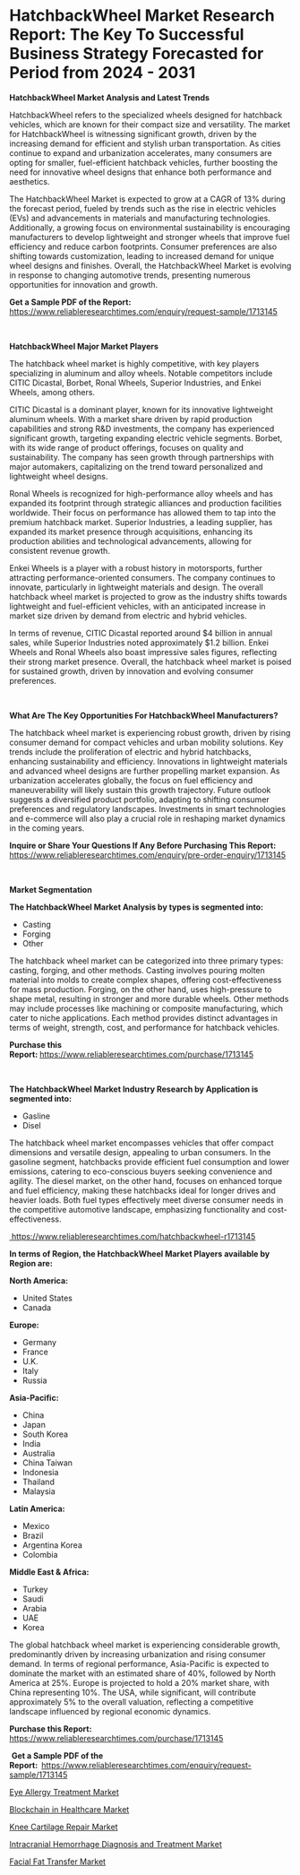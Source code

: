 <p><h1>HatchbackWheel Market Research Report: The Key To Successful Business Strategy Forecasted for Period from 2024 - 2031</h1></p><p><strong>HatchbackWheel Market Analysis and Latest Trends</strong></p>
<p><p>HatchbackWheel refers to the specialized wheels designed for hatchback vehicles, which are known for their compact size and versatility. The market for HatchbackWheel is witnessing significant growth, driven by the increasing demand for efficient and stylish urban transportation. As cities continue to expand and urbanization accelerates, many consumers are opting for smaller, fuel-efficient hatchback vehicles, further boosting the need for innovative wheel designs that enhance both performance and aesthetics.</p><p>The HatchbackWheel Market is expected to grow at a CAGR of 13% during the forecast period, fueled by trends such as the rise in electric vehicles (EVs) and advancements in materials and manufacturing technologies. Additionally, a growing focus on environmental sustainability is encouraging manufacturers to develop lightweight and stronger wheels that improve fuel efficiency and reduce carbon footprints. Consumer preferences are also shifting towards customization, leading to increased demand for unique wheel designs and finishes. Overall, the HatchbackWheel Market is evolving in response to changing automotive trends, presenting numerous opportunities for innovation and growth.</p></p>
<p><strong>Get a Sample PDF of the Report:&nbsp;</strong> <a href="https://www.reliableresearchtimes.com/enquiry/request-sample/1713145?utm_campaign=1692&utm_medium=2&utm_source=Github&utm_content=ia&utm_term=22102024&utm_id=hatchbackwheel">https://www.reliableresearchtimes.com/enquiry/request-sample/1713145</a></p>
<p>&nbsp;</p>
<p><strong>HatchbackWheel Major Market Players</strong></p>
<p><p>The hatchback wheel market is highly competitive, with key players specializing in aluminum and alloy wheels. Notable competitors include CITIC Dicastal, Borbet, Ronal Wheels, Superior Industries, and Enkei Wheels, among others.</p><p>CITIC Dicastal is a dominant player, known for its innovative lightweight aluminum wheels. With a market share driven by rapid production capabilities and strong R&D investments, the company has experienced significant growth, targeting expanding electric vehicle segments. Borbet, with its wide range of product offerings, focuses on quality and sustainability. The company has seen growth through partnerships with major automakers, capitalizing on the trend toward personalized and lightweight wheel designs.</p><p>Ronal Wheels is recognized for high-performance alloy wheels and has expanded its footprint through strategic alliances and production facilities worldwide. Their focus on performance has allowed them to tap into the premium hatchback market. Superior Industries, a leading supplier, has expanded its market presence through acquisitions, enhancing its production abilities and technological advancements, allowing for consistent revenue growth.</p><p>Enkei Wheels is a player with a robust history in motorsports, further attracting performance-oriented consumers. The company continues to innovate, particularly in lightweight materials and design. The overall hatchback wheel market is projected to grow as the industry shifts towards lightweight and fuel-efficient vehicles, with an anticipated increase in market size driven by demand from electric and hybrid vehicles.</p><p>In terms of revenue, CITIC Dicastal reported around $4 billion in annual sales, while Superior Industries noted approximately $1.2 billion. Enkei Wheels and Ronal Wheels also boast impressive sales figures, reflecting their strong market presence. Overall, the hatchback wheel market is poised for sustained growth, driven by innovation and evolving consumer preferences.</p></p>
<p>&nbsp;</p>
<p><strong>What Are The Key Opportunities For HatchbackWheel Manufacturers?</strong></p>
<p><p>The hatchback wheel market is experiencing robust growth, driven by rising consumer demand for compact vehicles and urban mobility solutions. Key trends include the proliferation of electric and hybrid hatchbacks, enhancing sustainability and efficiency. Innovations in lightweight materials and advanced wheel designs are further propelling market expansion. As urbanization accelerates globally, the focus on fuel efficiency and maneuverability will likely sustain this growth trajectory. Future outlook suggests a diversified product portfolio, adapting to shifting consumer preferences and regulatory landscapes. Investments in smart technologies and e-commerce will also play a crucial role in reshaping market dynamics in the coming years.</p></p>
<p><strong>Inquire or Share Your Questions If Any Before Purchasing This Report:</strong> <a href="https://www.reliableresearchtimes.com/enquiry/pre-order-enquiry/1713145?utm_campaign=1692&utm_medium=2&utm_source=Github&utm_content=ia&utm_term=22102024&utm_id=hatchbackwheel">https://www.reliableresearchtimes.com/enquiry/pre-order-enquiry/1713145</a></p>
<p>&nbsp;</p>
<p><strong>Market Segmentation</strong></p>
<p><strong>The HatchbackWheel Market Analysis by types is segmented into:</strong></p>
<p><ul><li>Casting</li><li>Forging</li><li>Other</li></ul></p>
<p><p>The hatchback wheel market can be categorized into three primary types: casting, forging, and other methods. Casting involves pouring molten material into molds to create complex shapes, offering cost-effectiveness for mass production. Forging, on the other hand, uses high-pressure to shape metal, resulting in stronger and more durable wheels. Other methods may include processes like machining or composite manufacturing, which cater to niche applications. Each method provides distinct advantages in terms of weight, strength, cost, and performance for hatchback vehicles.</p></p>
<p><strong>Purchase this Report:&nbsp;</strong><a href="https://www.reliableresearchtimes.com/purchase/1713145?utm_campaign=1692&utm_medium=2&utm_source=Github&utm_content=ia&utm_term=22102024&utm_id=hatchbackwheel">https://www.reliableresearchtimes.com/purchase/1713145</a></p>
<p>&nbsp;</p>
<p><strong>The HatchbackWheel Market Industry Research by Application is segmented into:</strong></p>
<p><ul><li>Gasline</li><li>Disel</li></ul></p>
<p><p>The hatchback wheel market encompasses vehicles that offer compact dimensions and versatile design, appealing to urban consumers. In the gasoline segment, hatchbacks provide efficient fuel consumption and lower emissions, catering to eco-conscious buyers seeking convenience and agility. The diesel market, on the other hand, focuses on enhanced torque and fuel efficiency, making these hatchbacks ideal for longer drives and heavier loads. Both fuel types effectively meet diverse consumer needs in the competitive automotive landscape, emphasizing functionality and cost-effectiveness.</p></p>
<p><a href="https://www.reliableresearchtimes.com/hatchbackwheel-r1713145?utm_campaign=1692&utm_medium=2&utm_source=Github&utm_content=ia&utm_term=22102024&utm_id=hatchbackwheel">&nbsp;https://www.reliableresearchtimes.com/hatchbackwheel-r1713145</a></p>
<p><strong>In terms of Region, the HatchbackWheel Market Players available by Region are:</strong></p>
<p>
    <p> <strong> North America: </strong>
        <ul>
            <li>United States</li>
            <li>Canada</li>
        </ul>
        </p> 
    <p> <strong> Europe: </strong>
        <ul>
            <li>Germany</li>
            <li>France</li>
            <li>U.K.</li>
            <li>Italy</li>
            <li>Russia</li>
        </ul>
        </p> 
    <p> <strong> Asia-Pacific: </strong>
        <ul>
            <li>China</li>
            <li>Japan</li>
            <li>South Korea</li>
            <li>India</li>
            <li>Australia</li>
            <li>China Taiwan</li>
            <li>Indonesia</li>
            <li>Thailand</li>
            <li>Malaysia</li>
        </ul>
        </p> 
    <p> <strong> Latin America: </strong>
        <ul>
            <li>Mexico</li>
            <li>Brazil</li>
            <li>Argentina Korea</li>
            <li>Colombia</li>
        </ul>
        </p> 
    <p> <strong> Middle East & Africa: </strong>
        <ul>
            <li>Turkey</li>
            <li>Saudi</li>
            <li>Arabia</li>
            <li>UAE</li>
            <li>Korea</li>
        </ul>
    </p>
    </p>
<p><p>The global hatchback wheel market is experiencing considerable growth, predominantly driven by increasing urbanization and rising consumer demand. In terms of regional performance, Asia-Pacific is expected to dominate the market with an estimated share of 40%, followed by North America at 25%. Europe is projected to hold a 20% market share, with China representing 10%. The USA, while significant, will contribute approximately 5% to the overall valuation, reflecting a competitive landscape influenced by regional economic dynamics.</p></p>
<p><strong>Purchase this Report: </strong><a href="https://www.reliableresearchtimes.com/purchase/1713145?utm_campaign=1692&utm_medium=2&utm_source=Github&utm_content=ia&utm_term=22102024&utm_id=hatchbackwheel">https://www.reliableresearchtimes.com/purchase/1713145</a></p>
<p>&nbsp;<strong>Get a Sample PDF of the Report:&nbsp;&nbsp;</strong><a href="https://www.reliableresearchtimes.com/enquiry/request-sample/1713145?utm_campaign=1692&utm_medium=2&utm_source=Github&utm_content=ia&utm_term=22102024&utm_id=hatchbackwheel">https://www.reliableresearchtimes.com/enquiry/request-sample/1713145</a></p>
<p><strong></strong></p>
<p><p><a href="https://www.linkedin.com/pulse/eye-allergy-treatment-market-size-growth-trends-statistics-0f2bf?utm_campaign=1692&utm_medium=2&utm_source=Github&utm_content=ia&utm_term=22102024&utm_id=hatchbackwheel">Eye Allergy Treatment Market</a></p><p><a href="https://www.linkedin.com/pulse/booming-blockchain-healthcare-market-sector-analysis-growth-0mlhf?utm_campaign=1692&utm_medium=2&utm_source=Github&utm_content=ia&utm_term=22102024&utm_id=hatchbackwheel">Blockchain in Healthcare Market</a></p><p><a href="https://www.linkedin.com/pulse/knee-cartilage-repair-market-size-share-analysis--hvmbf?utm_campaign=1692&utm_medium=2&utm_source=Github&utm_content=ia&utm_term=22102024&utm_id=hatchbackwheel">Knee Cartilage Repair Market</a></p><p><a href="https://www.linkedin.com/pulse/intracranial-hemorrhage-diagnosis-treatment-market-qnqgf?utm_campaign=1692&utm_medium=2&utm_source=Github&utm_content=ia&utm_term=22102024&utm_id=hatchbackwheel">Intracranial Hemorrhage Diagnosis and Treatment Market</a></p><p><a href="https://www.linkedin.com/pulse/facial-fat-transfer-market-size-type-product-global-industry-ygslf?utm_campaign=1692&utm_medium=2&utm_source=Github&utm_content=ia&utm_term=22102024&utm_id=hatchbackwheel">Facial Fat Transfer Market</a></p></p>